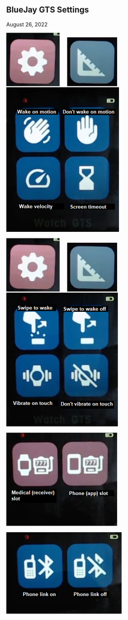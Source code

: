 ## BlueJay GTS Settings  
August 26, 2022  

![](./images/bj_stngs_slngs.png)  &nbsp; &nbsp;  ![](./images/bj_stngs_ruler.png)  &nbsp; &nbsp;  ![](./images/bj_stngs_motion.png)  
  
![](./images/bj_stngs_slngs.png)  &nbsp; &nbsp;  ![](./images/bj_stngs_ruler.png)  &nbsp; &nbsp;  ![](./images/bj_stngs_touch.png)  
  
![](./images/bj_stngs_slots.png)  
  
![](./images/bj_stngs_phonelink.png)  
  
